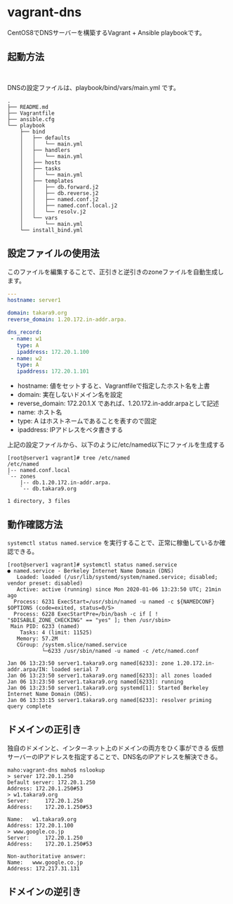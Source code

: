 # vagrant-dns

CentOS8でDNSサーバーを構築するVagrant + Ansible playbookです。

## 起動方法

~~~


~~~


DNSの設定ファイルは、playbook/bind/vars/main.yml です。

~~~
.
├── README.md
├── Vagrantfile
├── ansible.cfg
└── playbook
    ├── bind
    │   ├── defaults
    │   │   └── main.yml
    │   ├── handlers
    │   │   └── main.yml
    │   ├── hosts
    │   ├── tasks
    │   │   └── main.yml
    │   ├── templates
    │   │   ├── db.forward.j2
    │   │   ├── db.reverse.j2
    │   │   ├── named.conf.j2
    │   │   ├── named.conf.local.j2
    │   │   └── resolv.j2
    │   └── vars
    │       └── main.yml
    └── install_bind.yml
~~~


## 設定ファイルの使用法

このファイルを編集することで、正引きと逆引きのzoneファイルを自動生成します。


~~~file:playbook/bind/vars/main.yml
---
hostname: server1

domain: takara9.org
reverse_domain: 1.20.172.in-addr.arpa.

dns_record:
 - name: w1
   type: A
   ipaddress: 172.20.1.100
 - name: w2
   type: A
   ipaddress: 172.20.1.101
~~~

* hostname: 値をセットすると、Vagrantfileで指定したホスト名を上書
* domain: 実在しないドメイン名を設定
* reverse_domain: 172.20.1.X であれば、1.20.172.in-addr.arpaとして記述
* name: ホスト名
* type: A はホストネームであることを表すので固定
* ipaddress: IPアドレスをベタ書きする

上記の設定ファイルから、以下のように/etc/named以下にファイルを生成する

~~~
[root@server1 vagrant]# tree /etc/named
/etc/named
|-- named.conf.local
`-- zones
    |-- db.1.20.172.in-addr.arpa.
    `-- db.takara9.org

1 directory, 3 files
~~~

## 動作確認方法

`systemctl status named.service` を実行することで、正常に稼働しているか確認できる。

~~~
[root@server1 vagrant]# systemctl status named.service
● named.service - Berkeley Internet Name Domain (DNS)
   Loaded: loaded (/usr/lib/systemd/system/named.service; disabled; vendor preset: disabled)
   Active: active (running) since Mon 2020-01-06 13:23:50 UTC; 21min ago
  Process: 6231 ExecStart=/usr/sbin/named -u named -c ${NAMEDCONF} $OPTIONS (code=exited, status=0/S>
  Process: 6228 ExecStartPre=/bin/bash -c if [ ! "$DISABLE_ZONE_CHECKING" == "yes" ]; then /usr/sbin>
 Main PID: 6233 (named)
    Tasks: 4 (limit: 11525)
   Memory: 57.2M
   CGroup: /system.slice/named.service
           └─6233 /usr/sbin/named -u named -c /etc/named.conf

Jan 06 13:23:50 server1.takara9.org named[6233]: zone 1.20.172.in-addr.arpa/IN: loaded serial 7
Jan 06 13:23:50 server1.takara9.org named[6233]: all zones loaded
Jan 06 13:23:50 server1.takara9.org named[6233]: running
Jan 06 13:23:50 server1.takara9.org systemd[1]: Started Berkeley Internet Name Domain (DNS).
Jan 06 13:33:15 server1.takara9.org named[6233]: resolver priming query complete
~~~

## ドメインの正引き

独自のドメインと、インターネット上のドメインの両方をひく事ができる
仮想サーバーのIPアドレスを指定することで、DNS名のIPアドレスを解決できる。

~~~
maho:vagrant-dns maho$ nslookup 
> server 172.20.1.250
Default server: 172.20.1.250
Address: 172.20.1.250#53
> w1.takara9.org
Server:		172.20.1.250
Address:	172.20.1.250#53

Name:	w1.takara9.org
Address: 172.20.1.100
> www.google.co.jp
Server:		172.20.1.250
Address:	172.20.1.250#53

Non-authoritative answer:
Name:	www.google.co.jp
Address: 172.217.31.131
~~~

## ドメインの逆引き
